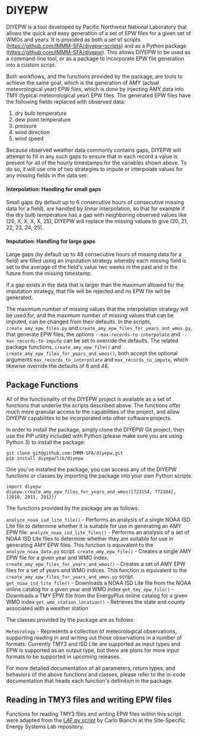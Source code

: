 # DIYEPW
DIYEPW is a tool developed by Pacific Northwest National Laboratory that allows the quick and easy
generation of a set of EPW files for a given set of WMOs and years. It is provided as both a set
of scripts (https://github.com/IMMM-SFA/diyepw-scripts) and as a Python package (https://github.com/IMMM-SFA/diyepw).
This allows DIYEPW to be used as a command-line tool, or as a package to incorporate EPW file 
generation into a custom script.

Both workflows, and the functions provided by the package, are tools to achieve the same
goal, which is the generation of AMY (actual meteorological year) EPW files, which is done
by injecting AMY data into TMY (typical meteorological year) EPW files. The generated EPW files
have the following fields replaced with observed data:

1. dry bulb temperature
1. dew point temperature
1. pressure
1. wind direction
1. wind speed

Because observed weather data commonly contains gaps, DIYEPW will attempt to fill in any such gaps to ensure that in 
each record a value is present for all of the hourly timestamps for the variables shown above. To do so, it will use one 
of two strategies to impute or interpolate values for any missing fields in the data set:

#### Interpolation: Handling for small gaps
Small gaps (by default up to 6 consecutive hours of consecutive missing data for a field), are handled by linear 
interpolation, so that for example if the dry bulb temperature has a gap with neighboring observed values like 
(20, X, X, X, X, 25), DIYEPW will replace the missing values to give (20, 21, 22, 23, 24, 25).

#### Imputation: Handling for large gaps
Large gaps (by default up to 48 consecutive hours of missing data for a field) are filled using an imputation strategy
whereby each missing field is set to the average of the field's value two weeks in the past and in the future from
the missing timestamp.

If a gap exists in the data that is larger than the maximum allowed for the imputation strategy, that file will be
rejected and no EPW file will be generated.

The maximum number of missing values that the interpolation strategy will be used for, and the maximum number of
missing values that can be imputed, can be changed from their defaults. In the scripts, `create_amy_epw_files.py`
and `create_amy_epw_files_for_years_and_wmos.py`, that generate EPW files, the options `--max-records-to-interpolate`
and `--max-records-to-impute` can be set to override the defaults. The related package functions, 
`create_amy_epw_file()` and `create_amy_epw_files_for_years_and_wmos()`, both accept the optional arguments
`max_records_to_interpolate` and `max_records_to_impute`, which likewise override the defaults of 6 and 48.
  
## Package Functions
All of the functionality of the DIYEPW project is available as a set of functions that underlie the scripts 
described above. The functions offer much more granular access to the capabilities of the project, and allow
DIYEPW capabilites to be incorporated into other software projects.

In order to install the package, simply clone the DIYEPW Git project, then use the PIP utility included with
Python (please make sure you are using Python 3) to install the package:

```
git clone git@github.com:IMMM-SFA/diyepw.git
pip install diyepw/lib/diyepw
```

One you've installed the package, you can access any of the DIYEPW functions or classes by importing the package
into your own Python scripts:

```
import diyepw
diyepw.create_amy_epw_files_for_years_and_wmos([723154, 772104], [2010, 2011, 2012])
```

The functions provided by the package are as follows:

`analyze_noaa_isd_lite_file()` - Performs an analysis of a single NOAA ISD Lite file to determine whether it is suitable
    for use in generating an AMY EPW file.
`analyze_noaa_isd_lite_files()` - Performs an analysis of a set of NOAA ISD Lite files to determine whether they are
    suitable for use in generating AMY EPW files. This function is equivalent to the `analyze_noaa_data.py` script.
`create_amy_epw_file()` - Creates a single AMY EPW file for a given year and WMO index.
`create_amy_epw_files_for_years_and_wmos()` - Creates a set of AMY EPW files for a set of years and WMO indices. This
    function is equivalent to the `create_amy_epw_files_for_years_and_wmos.py` script.
`get_noaa_isd_lite_file()` - Downloads a NOAA ISD Lite file from the NOAA online catalog for a given year and WMO index
`get_tmy_epw_file()` - Downloads a TMY EPW file from the EnergyPlus online catalog for a given WMO index
`get_wmo_station_location()` - Retrieves the state and county associated with a weather station

The classes provided by the package are as follows:

`Meteorology` - Represents a collection of meteorological observations, supporting reading in and writing out those
    observations in a number of formats. Currently TMY3 and ISD Lite are supported as input types and EPW is supported
    as an output type, but there are plans for more input formats to be supported in upcoming releases.

For more detailed documentation of all parameters, return types, and behaviors of the above functions and classes,
please refer to the in-code documentation that heads each function's definition in the package.

## Reading in TMY3 files and writing EPW files
Functions for reading TMY3 files and writing EPW files within this script were adapted from the 
[LAF.py script](https://github.com/SSESLab/laf/blob/master/LAF.py) by Carlo Bianchi at the Site-Specific 
Energy Systems Lab repository.